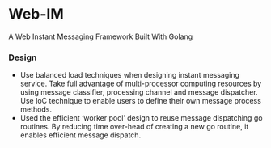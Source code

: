 # Web-IM
A Web Instant Messaging Framework Built With Golang


### Design
- Use balanced load techniques when designing instant messaging service. Take full
advantage of multi-processor computing resources by using message classifier, processing
channel and message dispatcher. Use IoC technique to enable users to define their own
message process methods.
- Used the efficient ‘worker pool’ design to reuse message dispatching go routines. By
reducing time over-head of creating a new go routine, it enables efficient message
dispatch.
